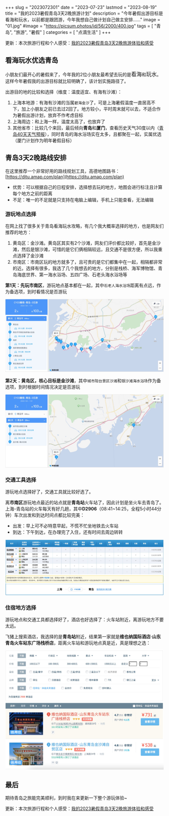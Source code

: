 +++
slug = "2023072301"
date = "2023-07-23"
lastmod = "2023-08-19"
title = "我的2023暑假青岛3天2晚旅游计划"
description = "今年暑假出游目标是看海和玩水，以前都是跟团游，今年我想自己做计划自己做主安排……"
image = "01.jpg"
#image = "https://picsum.photos/id/56/2000/400.jpg"
tags = [ "青岛", "旅游", "暑假" ]
categories = [ "点滴生活" ]
+++

更新：本次旅游行程和个人感受：[我的2023暑假青岛3天2晚旅游体验和感受](https://ntopic.cn/p/2023081201/)

## 看海玩水优选青岛
小朋友们最开心的暑假来了，今年我的2位小朋友最希望去玩的是<big>看海</big>和<big>玩水</big>。这样今年暑假我的出游目标就比较明确了，该计划实施路径了。

出游目的地的比较和选择（维度：温度适宜、有海有沙滩）：
1. 上海本地游：有海有沙滩的当属`碧海金沙`了，可是上海暑假温度一直居高不下，加上小朋友之前已去过2回了。地方较小，平时周末就可以去，不适合作为暑假出游计划，放弃不作考虑目标
2. 上海周边：和上海一样，温度太高了，也放弃了
3. 其他省市：比较几个来回，最后倾向**青岛**和**厦门**，查看历史天气30度以内（[青岛40天天气预报](http://www.weather.com.cn/weather40dn/101120201.shtml)），同时青岛的海水浴场实在太多，且都聚在一起，实属优选（厦门计划作为明年暑假目标）

## 青岛3天2晚路线安排
在这里推荐一个非常好用的路线规划工具，高德地图路书：[https://ditu.amap.com/plan](https://ditu.amap.com/plan)
- 优势：可以根据自己的日程安排，选择想去玩的地方，地图会进行标注且计算每个地方之前的距离
- 不足：唯一的不足就是只支持在电脑上编辑，手机上只能查看，无法编辑

### 游玩地点选择
在网上找了很多关于青岛看海玩水攻略，有几个我大概率选择的地方，也是网友们推荐的地方：
1. 黄岛区：金沙滩。黄岛区其实有2个沙滩，网友们评价都比较好，首先是金沙滩，然后是银沙滩，可惜的是它们俩相隔较远，且交通不是很方便，所以我重点选择了金沙滩
2. 市南区：市南区玩的地方就多了，且可贵的是它们都集中在一起，相隔都非常的近。选择有很多，我选了几个我想去的地方，分别是栈桥、海军博物馆、青岛海底世界、第一海水浴场、五四广场、石老头海水浴场等

**第1天：**先玩**市南区**，游玩地点基本都在一起，其中`石老人海水浴场`距离有点远，作为备选项，到时看情况是否游玩

![](01.jpg)

**第2天：**黄岛区，核心目标是**金沙滩**，其中`城市阳台景区沙滩`和`银沙滩海水浴场`作为备选项，到时根据时间情况决定是否游玩

![](02.jpg)

### 交通工具选择
游玩地点选择好了，交通工具就比较好选了。

离**市南区**游玩地点最近的站点就是**青岛站**火车站了，因此计划是坐火车去青岛了。上海-青岛站的火车每天有好几趟，其中**D2906**（08:41~14:25，全程5小时44分钟）车次出发和到达时间点都比较完美：
- 出发：早上可不必特意早起，不慌不忙坐地铁去火车站
- 到达：下午到达，在办理完了入住，还有时间去周边转转

![](11.jpg)

### 住宿地方选择
游玩地点和交通工具都选择好了，酒店也好选择了：火车站附近，离游玩地方不要太远。

飞猪上搜索酒店，我选择的是**青岛站**附近，结果第一家就是**维也纳国际酒店·山东青岛火车站东广场栈桥店**，距离火车站和游玩地点真是近，真是理想之选：

![](12.jpg)

## 最后
期待青岛之旅能完美顺利，到时我在来更新一下整个游玩体验~

更新：本次旅游行程和个人感受：[我的2023暑假青岛3天2晚旅游体验和感受](https://ntopic.cn/p/2023081201/)

